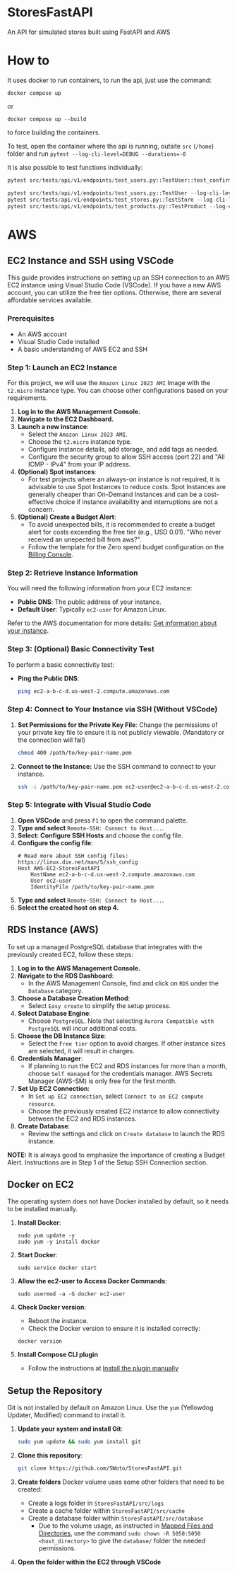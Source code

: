 # StoresFastAPI
An API for simulated stores built using FastAPI and AWS

# How to
It uses docker to run containers, to run the api, just use the command:
```
docker compose up
```
or 
```
docker compose up --build
```
to force building the containers.

To test, open the container where the api is running, outsite `src` (`/home`) folder and run `pytest --log-cli-level=DEBUG --durations=-0`
 
It is also possible to test functions individually:
```python
pytest src/tests/api/v1/endpoints/test_users.py::TestUser::test_confirm_user --log-cli-level=DEBUG --durations=-0

pytest src/tests/api/v1/endpoints/test_users.py::TestUser --log-cli-level=DEBUG --durations=0
pytest src/tests/api/v1/endpoints/test_stores.py::TestStore --log-cli-level=DEBUG --durations=0
pytest src/tests/api/v1/endpoints/test_products.py::TestProduct --log-cli-level=DEBUG --durations=0
```

# AWS

## EC2 Instance and SSH using VSCode

This guide provides instructions on setting up an SSH connection to an AWS EC2 instance using Visual Studio Code (VSCode). If you have a new AWS account, you can utilize the free tier options. Otherwise, there are several affordable services available.

### Prerequisites
- An AWS account
- Visual Studio Code installed
- A basic understanding of AWS EC2 and SSH

### Step 1: Launch an EC2 Instance

For this project, we will use the `Amazon Linux 2023 AMI` Image with the `t2.micro` instance type. You can choose other configurations based on your requirements.

1. **Log in to the AWS Management Console.**
2. **Navigate to the EC2 Dashboard.**
3. **Launch a new instance**:
   - Select the `Amazon Linux 2023 AMI`.
   - Choose the `t2.micro` instance type.
   - Configure instance details, add storage, and add tags as needed.
   - Configure the security group to allow SSH access (port 22) and "All ICMP - IPv4" from your IP address.
4. **(Optional) Spot instances**:
   - For test projects where an always-on instance is not required, it is advisable to use Spot Instances to reduce costs. Spot Instances are generally cheaper than On-Demand Instances and can be a cost-effective choice if instance availability and interruptions are not a concern.
5. **(Optional) Create a Budget Alert**:
   - To avoid unexpected bills, it is recommended to create a budget alert for costs exceeding the free tier (e.g., USD 0.01). "Who never received an unepected bill from aws?".
   - Follow the template for the Zero spend budget configuration on the [Billing Console](https://console.aws.amazon.com/billing/home#/budgets).


### Step 2: Retrieve Instance Information

You will need the following information from your EC2 instance:

- **Public DNS**: The public address of your instance.
- **Default User**: Typically `ec2-user` for Amazon Linux.

Refer to the AWS documentation for more details: [Get information about your instance](https://docs.aws.amazon.com/AWSEC2/latest/UserGuide/connect-to-linux-instance.html#connection-prereqs-get-info-about-instance).

### Step 3: (Optional) Basic Connectivity Test

To perform a basic connectivity test:

- **Ping the Public DNS**:
   ```bash
   ping ec2-a-b-c-d.us-west-2.compute.amazonaws.com
   ```

### Step 4: Connect to Your Instance via SSH (Without VSCode)

1. **Set Permissions for the Private Key File**:
   Change the permissions of your private key file to ensure it is not publicly viewable. (Mandatory or the connection will fail)
   ```bash
   chmod 400 /path/to/key-pair-name.pem
   ```
2. **Connect to the Instance:**
    Use the SSH command to connect to your instance.
    ```bash
    ssh -i /path/to/key-pair-name.pem ec2-user@ec2-a-b-c-d.us-west-2.compute.amazonaws.com
    ```

### Step 5: Integrate with Visual Studio Code

1. **Open VSCode** and press `F1` to open the command palette.
2. **Type and select** `Remote-SSH: Connect to Host...`.
3. **Select: Configure SSH Hosts** and choose the config file.
4. **Configure the config file**:
   ```
   # Read more about SSH config files: https://linux.die.net/man/5/ssh_config
   Host AWS-EC2-StoresFastAPI
       HostName ec2-a-b-c-d.us-west-2.compute.amazonaws.com
       User ec2-user
       IdentityFile /path/to/key-pair-name.pem
   ```
5. **Type and select** `Remote-SSH: Connect to Host...`.
6. **Select the created host on step 4.**

## RDS Instance (AWS)

To set up a managed PostgreSQL database that integrates with the previously created EC2, follow these steps:

1. **Log in to the AWS Management Console.**
2. **Navigate to the RDS Dashboard**:
   - In the AWS Management Console, find and click on `RDS` under the `Database` category.
3. **Choose a Database Creation Method**:
   - Select `Easy create` to simplify the setup process.
4. **Select Database Engine**:
   - Choose `PostgreSQL`. Note that selecting `Aurora Compatible with PostgreSQL` will incur additional costs.
5. **Choose the DB Instance Size**:
   - Select the `Free tier` option to avoid charges. If other instance sizes are selected, it will result in charges.
6. **Credentials Manager**:
   - If planning to run the EC2 and RDS instances for more than a month, choose `Self managed` for the credentials manager. AWS Secrets Manager (AWS-SM) is only free for the first month.
7. **Set Up EC2 Connection**:
   - In `Set up EC2 connection`, select `Connect to an EC2 compute resource`.
   - Choose the previously created EC2 instance to allow connectivity between the EC2 and RDS instances.
8. **Create Database**:
   - Review the settings and click on `Create database` to launch the RDS instance.

**NOTE:** It is always good to emphasize the importance of creating a Budget Alert. Instructions are in Step 1 of the Setup SSH Connection section.

## Docker on EC2
The operating system does not have Docker installed by default, so it needs to be installed manually.

1. **Install Docker**:
   ```
   sudo yum update -y
   sudo yum -y install docker
   ```

2. **Start Docker**:
   ```
   sudo service docker start
   ```

3. **Allow the ec2-user to Access Docker Commands**:
   ```
   sudo usermod -a -G docker ec2-user
   ```

4. **Check Docker version**:
   - Reboot the instance.
   - Check the Docker version to ensure it is installed correctly:
   ```
   docker version
   ```

5. **Install Compose CLI plugin**
    - Follow the instructions at [Install the plugin manually](https://docs.docker.com/compose/install/linux/#install-the-plugin-manually)


## Setup the Repository

Git is not installed by default on Amazon Linux. Use the `yum` (Yellowdog Updater, Modified) command to install it.

1. **Update your system and install Git**:
   ```bash
   sudo yum update && sudo yum install git
   ```

2. **Clone this repository**:
   ```bash
   git clone https://github.com/SWoto/StoresFastAPI.git
   ```

3. **Create folders**
Docker volume uses some other folders that need to be created:
    - Create a logs folder in `StoresFastAPI/src/logs`
    - Create a cache folder within `StoresFastAPI/src/cache`
    - Create a database folder within `StoresFastAPI/src/database`
       - Due to the volume usage, as instructed in [Mapped Files and Directories](https://www.pgadmin.org/docs/pgadmin4/latest/container_deployment.html#mapped-files-and-directories), use the command `sudo chown -R 5050:5050 <host_directory>` to give the `database/` folder the needed permissions.

3. **Open the folder within the EC2 through VSCode**
